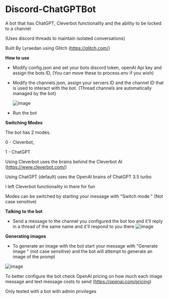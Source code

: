 # Discord-ChatGPTBot
A bot that has ChatGPT, Cleverbot functionality and the ability to be locked to a channel

(Uses discord threads to maintain isolated conversations)

Built By Lyraedan using Glitch (https://glitch.com/)

<b>How to use</b>
- Modify config.json and set your bots discord token, openAI Api key and assign the bots ID, (You can move these to process.env if you wish)
- Modify the channels.json, assign your servers ID and the channel ID that is used to interact with the bot.
  (Thread channels are automatically managed by the bot)
  
  ![image](https://github.com/Lyraedan/Discord-ChatGPTBot/assets/61066562/b22d746d-4b15-4391-a431-5b52addfa63e)

 
 - Run the bot
 
 <b>Switching Modes</b>
 
 The bot has 2 modes.
 
 0 - Cleverbot,
 
 1 - ChatGPT
 
 Using Cleverbot uses the brains behind the Cleverbot AI (https://www.cleverbot.com/)
 
 Using ChatGPT (default) uses the OpenAI brains of ChatGPT 3.5 turbo
 
 I left Cleverbot functionality in there for fun
 
 Modes can be switched by starting your message with "Switch mode <modeID>" (Not case sensitive)

 <b>Talking to the bot</b>
 - Send a message to the channel you configured the bot too and it'll reply in a thread of the same name and it'll respond to you there
![image](https://github.com/Lyraedan/Discord-ChatGPTBot/assets/61066562/78420ee3-86e3-4807-a084-6626e6791124)

<b>Generating images</b>
- To generate an image with the bot start your message with "Generate image <prompt>" (not case sensitive) and the bot will attempt to generate an image of the prompt
 
![image](https://github.com/Lyraedan/Discord-ChatGPTBot/assets/61066562/b408fd67-7bf5-496e-86ae-62b2c83c2b7f)

 To better configure the bot check OpenAI pricing on how much each image message and text message costs to send (https://openai.com/pricing)
  
 Only tested with a bot with admin privileges
